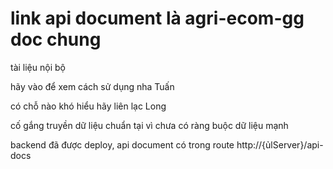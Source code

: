 # link api document là agri-ecom-gg doc chung 

tài liệu nội bộ

hãy vào để xem cách sử dụng nha Tuấn

có chỗ nào khó hiểu hãy liên lạc Long

cố gắng truyền dữ liệu chuẩn tại vì chưa có ràng buộc dữ liệu mạnh

backend đã được deploy, api document có trong route http://{ủlServer}/api-docs
